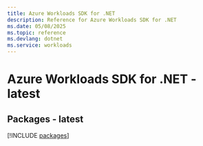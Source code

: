 ```yaml
---
title: Azure Workloads SDK for .NET
description: Reference for Azure Workloads SDK for .NET
ms.date: 05/08/2025
ms.topic: reference
ms.devlang: dotnet
ms.service: workloads
---
```

# Azure Workloads SDK for .NET - latest
## Packages - latest
[!INCLUDE [packages](workloads-index.md)]